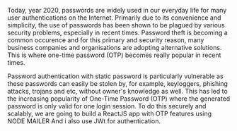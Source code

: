 



Today, year 2020, passwords are widely used in our everyday life for many user authentications on the Internet. Primarily due to its convenience and simplicity, the use of passwords has been shown to be plagued by various security problems, especially in recent times. Password theft is becoming a common occurence and for this primary and security reason, many business companies and organisations are adopting alternative solutions. This is where one-time password (OTP) becomes really popular in recent times.

Password authentication with static password is particularly vulnerable as these passwords can easily be stolen by, for example, keyloggers, phishing attacks, trojans and etc, without owner's knowledge as well. This has led to the increasing popularity of One-Time Password (OTP) where the generated password is only valid for one login session. To do this securely and scalably, we are going to build a ReactJS app with OTP features using NODE MAILER And i also use JWt for authentication.
